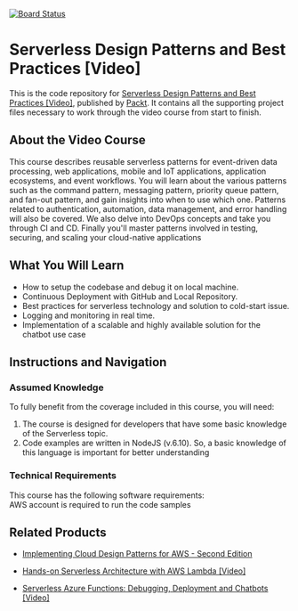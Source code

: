 [![Board Status](https://dev.azure.com/FBR-POC/32da398d-afec-4564-87d4-71e1bbf415e9/96b72d6d-05dd-498d-a3c5-e7c64597c81b/_apis/work/boardbadge/75c6b5ba-826d-4ac6-8cda-6ff45211326d)](https://dev.azure.com/FBR-POC/32da398d-afec-4564-87d4-71e1bbf415e9/_boards/board/t/96b72d6d-05dd-498d-a3c5-e7c64597c81b/Microsoft.RequirementCategory)
# Serverless Design Patterns and Best Practices [Video]
This is the code repository for [Serverless Design Patterns and Best Practices [Video]](https://www.packtpub.com/application-development/serverless-design-patterns-and-best-practices-video?utm_source=github&utm_medium=repository&utm_campaign=9781788623582), published by [Packt](https://www.packtpub.com/?utm_source=github). It contains all the supporting project files necessary to work through the video course from start to finish.
## About the Video Course
This course describes reusable serverless patterns for event-driven data processing, web applications, mobile and IoT applications, application ecosystems, and event workflows. You will learn about the various patterns such as the command pattern, messaging pattern, priority queue pattern, and fan-out pattern, and gain insights into when to use which one. Patterns related to authentication, automation, data management, and error handling will also be covered. We also delve into DevOps concepts and take you through CI and CD. Finally you'll master patterns involved in testing, securing, and scaling your cloud-native applications

<H2>What You Will Learn</H2>
<DIV class=book-info-will-learn-text>
<UL>
<LI>How to setup the codebase and debug it on local machine. 
<LI>Continuous Deployment with GitHub and Local Repository. 
<LI>Best practices for serverless technology and solution to cold-start issue. 
<LI>Logging and monitoring in real time. 
<LI>Implementation of a scalable and highly available solution for the chatbot use case </LI></UL></DIV>

## Instructions and Navigation
### Assumed Knowledge
To fully benefit from the coverage included in this course, you will need:<br/>
1. The course is designed for developers that have some basic knowledge of the Serverless topic.
2. Code examples are written in NodeJS (v.6.10). So, a basic knowledge of this language is important for better understanding 
### Technical Requirements
This course has the following software requirements:<br/>
AWS account is required to run the code samples

## Related Products
* [Implementing Cloud Design Patterns for AWS - Second Edition](https://www.packtpub.com/web-development/react-design-patterns-and-best-practices-second-edition?utm_source=github&utm_medium=repository&utm_campaign=9781789530179)

* [Hands-on Serverless Architecture with AWS Lambda [Video]](https://www.packtpub.com/virtualization-and-cloud/hands-serverless-architecture-aws-lambda-video?utm_source=github&utm_medium=repository&utm_campaign=9781788833233)

* [Serverless Azure Functions: Debugging, Deployment and Chatbots [Video]](https://www.packtpub.com/virtualization-and-cloud/serverless-azure-functions-debugging-deployment-and-chatbots-video?utm_source=github&utm_medium=repository&utm_campaign=9781788474184)

